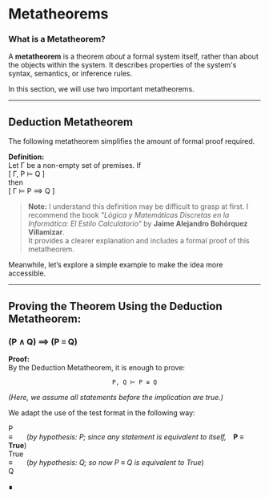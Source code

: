 # Metatheorems

### What is a Metatheorem?

A **metatheorem** is a theorem *about* a formal system itself, rather than about the objects within the system. It describes properties of the system's syntax, semantics, or inference rules.

In this section, we will use two important metatheorems.

---

## Deduction Metatheorem

The following metatheorem simplifies the amount of formal proof required.

**Definition:**  
Let Γ be a non-empty set of premises. If  
\[
Γ, P ⊨ Q
\]  
then  
\[
Γ ⊨ P ⟹ Q
\]

> **Note:** I understand this definition may be difficult to grasp at first. I recommend the book *"Lógica y Matemáticas Discretas en la Informática: El Estilo Calculatorio"* by **Jaime Alejandro Bohórquez Villamizar**.  
> It provides a clearer explanation and includes a formal proof of this metatheorem.

Meanwhile, let’s explore a simple example to make the idea more accessible.

---

## Proving the Theorem Using the Deduction Metatheorem:

### **(P ∧ Q) ⟹ (P ≡ Q)**

**Proof:**  
By the Deduction Metatheorem, it is enough to prove:

<p align="center"><code>P, Q ⊨ P ≡ Q</code></p>

*(Here, we assume all statements before the implication are true.)*

We adapt the use of the test format in the following way:

<p align="center">

P  
≡  (*by hypothesis: P; since any statement is equivalent to itself,* **P ≡ True**)  
True  
≡  (*by hypothesis: Q; so now P ≡ Q is equivalent to True*)  
Q  

</p>

∎
